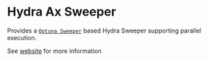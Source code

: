 # Hydra Ax Sweeper
Provides a [`Optuna Sweeper`](https://optuna.org/) based Hydra Sweeper supporting parallel execution.

See [website](https://hydra.cc/docs/next/plugins/optuna_sweeper/) for more information

